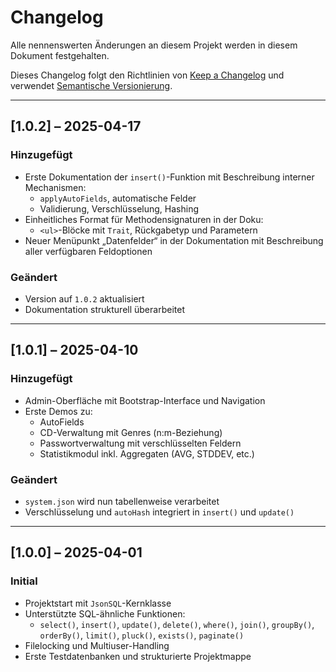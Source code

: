# Changelog

Alle nennenswerten Änderungen an diesem Projekt werden in diesem Dokument festgehalten.

Dieses Changelog folgt den Richtlinien von [Keep a Changelog](https://keepachangelog.com/de/1.0.0/)
und verwendet [Semantische Versionierung](https://semver.org/lang/de/).

---

## [1.0.2] – 2025-04-17
### Hinzugefügt
- Erste Dokumentation der `insert()`-Funktion mit Beschreibung interner Mechanismen:
  - `applyAutoFields`, automatische Felder
  - Validierung, Verschlüsselung, Hashing
- Einheitliches Format für Methodensignaturen in der Doku:
  - `<ul>`-Blöcke mit `Trait`, Rückgabetyp und Parametern
- Neuer Menüpunkt „Datenfelder“ in der Dokumentation mit Beschreibung aller verfügbaren Feldoptionen

### Geändert
- Version auf `1.0.2` aktualisiert
- Dokumentation strukturell überarbeitet

---

## [1.0.1] – 2025-04-10
### Hinzugefügt
- Admin-Oberfläche mit Bootstrap-Interface und Navigation
- Erste Demos zu:
  - AutoFields
  - CD-Verwaltung mit Genres (n:m-Beziehung)
  - Passwortverwaltung mit verschlüsselten Feldern
  - Statistikmodul inkl. Aggregaten (AVG, STDDEV, etc.)

### Geändert
- `system.json` wird nun tabellenweise verarbeitet
- Verschlüsselung und `autoHash` integriert in `insert()` und `update()`

---

## [1.0.0] – 2025-04-01
### Initial
- Projektstart mit `JsonSQL`-Kernklasse
- Unterstützte SQL-ähnliche Funktionen:
  - `select()`, `insert()`, `update()`, `delete()`, `where()`, `join()`, `groupBy()`, `orderBy()`, `limit()`, `pluck()`, `exists()`, `paginate()`
- Filelocking und Multiuser-Handling
- Erste Testdatenbanken und strukturierte Projektmappe

